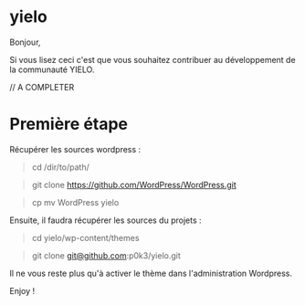 yielo
=====

Bonjour,

Si vous lisez ceci c'est que vous souhaitez contribuer au développement de la communauté YIELO.

// A COMPLETER

Première étape
==============

Récupérer les sources wordpress :
> cd /dir/to/path/

> git clone https://github.com/WordPress/WordPress.git

> cp mv WordPress yielo

Ensuite, il faudra récupérer les sources du projets :

> cd yielo/wp-content/themes

> git clone git@github.com:p0k3/yielo.git

Il ne vous reste plus qu'à activer le thème dans l'administration Wordpress.

Enjoy !